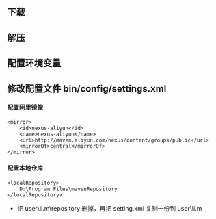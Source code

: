 ## 下载
## 解压
## 配置环境变量

## 修改配置文件 bin/config/settings.xml
#### 配置阿里镜像
    <mirror>      
        <id>nexus-aliyun</id>    
        <name>nexus-aliyun</name>  
        <url>http://maven.aliyun.com/nexus/content/groups/public</url>    
        <mirrorOf>central</mirrorOf>      
    </mirror>
#### 配置本地仓库
    <localRepository>
        D:\Program Files\mavenRepository
    </localRepository>
* 把 user\li\.m\repository 删掉，再把 setting.xml 复制一份到 user\li\.m
